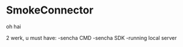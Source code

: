 SmokeConnector
==============

oh hai

2 werk, u must have:
-sencha CMD
-sencha SDK
-running local server
